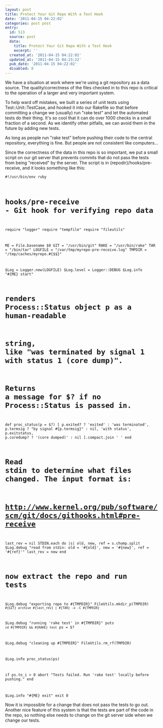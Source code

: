```yaml
---
layout: post
title: Protect Your Git Repo With a Test Hook
date: '2011-04-15 04:22:02'
categories: post post
entry:
  id: 513
  source: post
  data:
    title: Protect Your Git Repo With a Test Hook
    excerpt: ''
  created_at: '2011-04-15 04:22:02'
  updated_at: '2011-04-15 04:23:22'
  pub_date: '2011-04-15 04:22:02'
  disabled: 0
---
```

We have a situation at work where we're using a git repository as a data source.  The quality/correctness of the files checked in to this repo is critical to the operation of a larger and very important system.

To help ward off mistakes, we built a series of unit tests using Test::Unit::TestCase, and hooked it into our Rakefile so that before committing a change we (usually) run "rake test" and let the automated tests do their thing.  It's so cool that it can do over 1000 checks in a small fraction of a second.  As we identify other pitfalls, we can avoid them in the future by adding new tests.

As long as people run "rake test" before pushing their code to the central repository, everything is fine.  But people are not consistent like computers...

Since the correctness of the data in this repo is so important, we put a small script on our git server that prevents commits that do not pass the tests from being "received" by the server.  The script is in {repodir}/hooks/pre-receive, and it looks something like this:

<code>#!/usr/bin/env ruby
# hooks/pre-receive - Git hook for verifying repo data

require "logger"
require "tempfile"
require "fileutils"

ME = File.basename $0
GIT = "/usr/bin/git"
RAKE = "/usr/bin/rake"
TAR = "/bin/tar"
LOGFILE = "/var/tmp/myrepo-pre-receive.log"
TMPDIR = "/tmp/caches/myrepo.#{$$}"

$Log = Logger.new(LOGFILE)
$Log.level = Logger::DEBUG
$Log.info "#{ME} start"

# renders Process::Status object p as a human-readable
# string, like "was terminated by signal 1 with status 1 (core dump)".
# Returns a message for $? if no Process::Status is passed in.
def proc_status(p = $?)
  [
    p.exited? ? 'exited' : 'was terminated',
    p.termsig ? "by signal #{p.termsig}" : nil,
    'with status', p.exitstatus,
    p.coredump? ? '(core dumped)' : nil
  ].compact.join ' '
end

# Read stdin to determine what files changed. The input format is:
# http://www.kernel.org/pub/software/scm/git/docs/githooks.html#pre-receive

last_rev = nil
STDIN.each do |s|
  old, new, ref = s.chomp.split
  $Log.debug "read from stdin: old = '#{old}', new = '#{new}', ref = '#{ref}'"
  last_rev = new
end

# now extract the repo and run tests
$Log.debug "exporting repo to #{TMPDIR}"
FileUtils.mkdir_p(TMPDIR)
`#{GIT} archive #{last_rev} | #{TAR} -x -C #{TMPDIR}`

$Log.debug "running 'rake test' in #{TMPDIR}"
puts `cd #{TMPDIR} && #{RAKE} test`
ps = $?

$Log.debug "cleaning up #{TMPDIR}"
FileUtils.rm_rf(TMPDIR)

$Log.info proc_status(ps)

if ps.to_i > 0
  abort "Tests failed.  Run 'rake test' locally before pushing."
end

$Log.info "#{ME} exit"
exit 0</code>

Now it is impossible for a change that does not pass the tests to go out.  Another nice feature of this system is that the tests are part of the code in the repo, so nothing else needs to change on the git server side when we change our tests.
